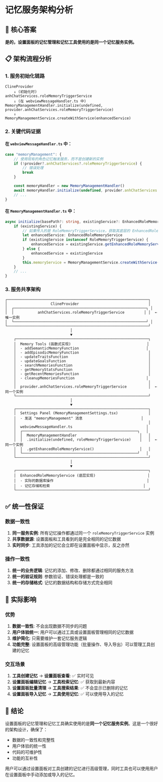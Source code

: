 # 记忆服务架构分析

## 🎯 核心答案

**是的，设置面板的记忆管理和记忆工具使用的是同一个记忆服务实例。**

## 📋 架构流程分析

### 1. 服务初始化链路

```
ClineProvider
    ↓ (初始化时)
anhChatServices.roleMemoryTriggerService
    ↓ (在 webviewMessageHandler.ts 中)
MemoryManagementHandler.initialize(undefined, provider.anhChatServices.roleMemoryTriggerService)
    ↓
MemoryManagementService.createWithService(enhancedService)
```

### 2. 关键代码证据

#### 在 `webviewMessageHandler.ts` 中：

```typescript
case "memoryManagement": {
    // 使用现有的角色记忆触发服务，而不是创建新的实例
    if (!provider?.anhChatServices?.roleMemoryTriggerService) {
        // 错误处理
        break
    }

    const memoryHandler = new MemoryManagementHandler()
    await memoryHandler.initialize(undefined, provider.anhChatServices.roleMemoryTriggerService)
    // ...
}
```

#### 在 `MemoryManagementHandler.ts` 中：

```typescript
async initialize(basePath?: string, existingService?: EnhancedRoleMemoryService | RoleMemoryTriggerService): Promise<void> {
    if (existingService) {
        // 如果传入的是 RoleMemoryTriggerService，获取其底层的 EnhancedRoleMemoryService
        let enhancedService: EnhancedRoleMemoryService
        if (existingService instanceof RoleMemoryTriggerService) {
            enhancedService = existingService.getEnhancedRoleMemoryService()  // ← 关键！
        } else {
            enhancedService = existingService
        }
        this.memoryService = MemoryManagementService.createWithService(enhancedService)
    }
    // ...
}
```

### 3. 服务共享架构

```
┌─────────────────────────────────────────────────────────────────┐
│                    ClineProvider                                │
│  ┌─────────────────────────────────────────────────────────────┐ │
│  │           anhChatServices.roleMemoryTriggerService         │ │  ← 唯一实例
│  └─────────────────────────────────────────────────────────────┘ │
└─────────────────────────────────────────────────────────────────┘
                              │
                              ▼
    ┌─────────────────────────────────────────────────────────────┐
    │  Memory Tools (函数式实现)                                   │
    │  - addSemanticMemoryFunction                               │
    │  - addEpisodicMemoryFunction                                │
    │  - updateTraitsFunction                                     │
    │  - updateGoalsFunction                                      │
    │  - searchMemoriesFunction                                   │
    │  - getMemoryStatsFunction                                   │
    │  - getRecentMemoriesFunction                                │
    │  - cleanupMemoriesFunction                                 │
    │                                                             │
    │  provider.anhChatServices.roleMemoryTriggerService          │  ← 同一个实例
    └─────────────────────────────────────────────────────────────┘
                              │
                              ▼
    ┌─────────────────────────────────────────────────────────────┐
    │  Settings Panel (MemoryManagementSettings.tsx)              │
    │  - 发送 "memoryManagement" 消息                           │
    │                                                             │
    │  webviewMessageHandler.ts                                  │
    │  ┌─────────────────────────────────────────────────────┐   │
    │  │  MemoryManagementHandler                             │   │
    │  │  .initialize(undefined, roleMemoryTriggerService)    │   │  ← 同一个实例
    │  │  .getEnhancedRoleMemoryService()                     │   │
    │  └─────────────────────────────────────────────────────┘   │
    └─────────────────────────────────────────────────────────────┘
                              │
                              ▼
    ┌─────────────────────────────────────────────────────────────┐
    │  EnhancedRoleMemoryService (底层实现)                        │
    │  - 实际的数据库操作                                           │
    │  - 记忆存储和检索                                           │
    └─────────────────────────────────────────────────────────────┘
```

## ✅ 统一性保证

### 数据一致性

1. **同一服务实例**: 所有记忆操作都通过同一个 `roleMemoryTriggerService` 实例
2. **共享数据源**: 设置面板和工具看到的是完全相同的记忆数据
3. **实时同步**: 工具添加的记忆会立即在设置面板中显示，反之亦然

### 操作一致性

1. **统一的业务逻辑**: 记忆的添加、修改、删除都通过相同的服务方法
2. **统一的验证规则**: 参数验证、错误处理都是一致的
3. **统一的存储格式**: 记忆的数据结构和存储方式完全相同

## 🔧 实际影响

### 优势

1. **数据一致性**: 不会出现数据不同步的问题
2. **用户体验统一**: 用户可以通过工具或设置面板管理相同的记忆数据
3. **维护简化**: 只需要维护一套记忆服务逻辑
4. **功能完整**: 设置面板的高级管理功能（批量操作、导入导出）可以管理工具创建的记忆

### 交互场景

1. **工具创建记忆** → **设置面板查看**: ✅ 实时可见
2. **设置面板编辑记忆** → **工具检索记忆**: ✅ 获取到最新内容
3. **设置面板批量清理** → **工具搜索结果**: ✅ 不会显示已删除的记忆
4. **设置面板导入记忆** → **工具使用记忆**: ✅ 可以使用导入的记忆

## 📝 结论

设置面板的记忆管理和记忆工具确实使用的是**同一个记忆服务实例**。这是一个很好的架构设计，确保了：

- 数据的一致性和完整性
- 用户体验的统一性
- 代码的可维护性
- 功能的互补性

用户可以通过设置面板对工具创建的记忆进行高级管理，同时工具也可以使用用户在设置面板中手动添加或导入的记忆。

